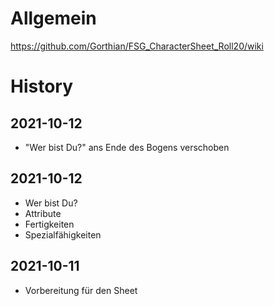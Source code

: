 # Allgemein
https://github.com/Gorthian/FSG_CharacterSheet_Roll20/wiki

# History

## 2021-10-12
- "Wer bist Du?" ans Ende des Bogens verschoben

## 2021-10-12
- Wer bist Du?
- Attribute
- Fertigkeiten
- Spezialfähigkeiten

## 2021-10-11
- Vorbereitung für den Sheet